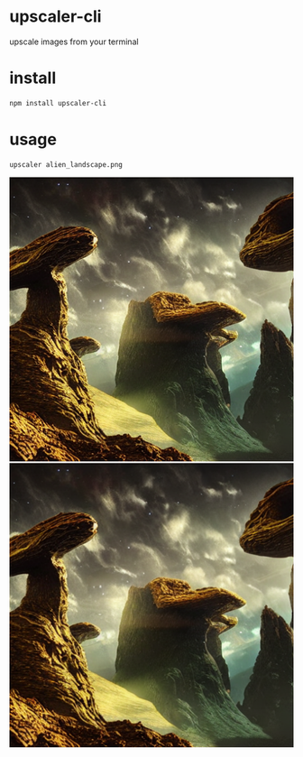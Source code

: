 # upscaler-cli
upscale images from your terminal

# install
```bash
npm install upscaler-cli
```

# usage
```bash
upscaler alien_landscape.png
```
![](/alien_landscape.png)
![](/alien_landscape_upscaled.png)